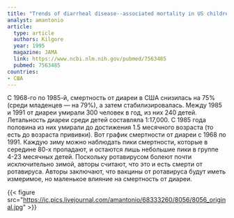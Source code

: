```yaml
---
title: "Trends of diarrheal disease--associated mortality in US children, 1968 through 1991"
analyst: amantonio
article:
  type: article
  authors: Kilgore
  year: 1995
  magazine: JAMA
  link: https://www.ncbi.nlm.nih.gov/pubmed/7563485
  pubmed: 7563485
countries:
- США
---
```


С 1968-го по 1985-й, смертность от диареи в США снизилась на 75% (среди младенцев — на 79%), а затем стабилизировалась. Между 1985 и 1991 от диареи умирали 300 человек в год, из них 240 детей. Летальность диареи среди детей составляла 1:17,000. С 1985 года половина из них умирали до достижения 1.5 месячного возраста (то есть до возраста прививки).
Вот график смертности от диареи с 1968 по 1991.
Каждую зиму можно наблюдать пики смертности, которые в середине 80-х пропадают, и остаются лишь небольшие пики в группе 4-23 месячных детей. Поскольку ротавирусом болеют почти исключительно зимой, авторы считают, что это и есть смерти от ротавируса.
Авторы заключают, что вакцины от ротавируса будут иметь измеримое, но маленькое влияние на смертность от диареи.

{{< figure src="https://ic.pics.livejournal.com/amantonio/68333260/8056/8056_original.jpg" >}}
